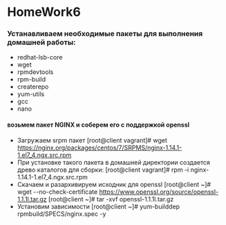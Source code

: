 # HomeWork6

### Устанавливаем необходимые пакеты для выполнения домашней работы:

+ redhat-lsb-core 
+ wget 
+ rpmdevtools 
+ rpm-build 
+ createrepo 
+ yum-utils
+ gcc
+ nano

#### возьмем пакет NGINX и соберем его с поддержкой openssl

+ Загружаем srpm пакет
[root@client vagrant]# wget https://nginx.org/packages/centos/7/SRPMS/nginx-1.14.1-1.el7_4.ngx.src.rpm
+ При установке такого пакета в домашней директории создается древо каталогов для
сборки: 
[root@client vagrant]# rpm -i nginx-1.14.1-1.el7_4.ngx.src.rpm
+ Скачаем и разархивируем исходник для openssl
[root@client ~]# wget --no-check-certificate https://www.openssl.org/source/openssl-1.1.1l.tar.gz
[root@client ~]# tar -xvf openssl-1.1.1l.tar.gz 
+ Установим зависимости
[root@client ~]# yum-builddep rpmbuild/SPECS/nginx.spec -y









